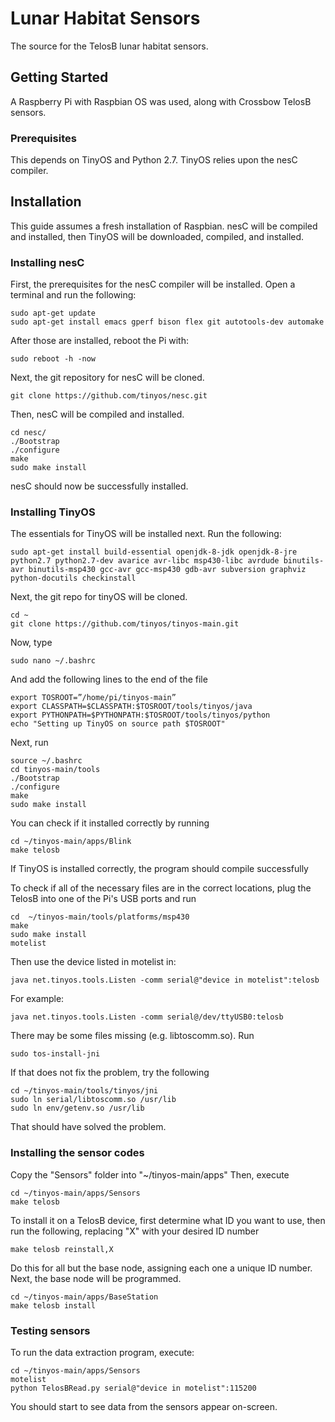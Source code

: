 # Lunar Habitat Sensors
  The source for the TelosB lunar habitat sensors.
  
## Getting Started
A Raspberry Pi with Raspbian OS was used, along with Crossbow TelosB sensors.

### Prerequisites
This depends on TinyOS and Python 2.7. TinyOS relies upon the nesC compiler.

## Installation
This guide assumes a fresh installation of Raspbian.
nesC will be compiled and installed, then TinyOS will be downloaded, compiled, and installed.

### Installing nesC
First, the prerequisites for the nesC compiler will be installed.
Open a terminal and run the following:

    sudo apt-get update
    sudo apt-get install emacs gperf bison flex git autotools-dev automake
After those are installed, reboot the Pi with:

    sudo reboot -h -now
Next, the git repository for nesC will be cloned.

    git clone https://github.com/tinyos/nesc.git
Then, nesC will be compiled and installed.

    cd nesc/
    ./Bootstrap
    ./configure
    make
    sudo make install
nesC should now be successfully installed.

### Installing TinyOS
The essentials for TinyOS will be installed next. Run the following:

    sudo apt-get install build-essential openjdk-8-jdk openjdk-8-jre python2.7 python2.7-dev avarice avr-libc msp430-libc avrdude binutils-avr binutils-msp430 gcc-avr gcc-msp430 gdb-avr subversion graphviz python-docutils checkinstall
Next, the git repo for tinyOS will be cloned.

    cd ~
    git clone https://github.com/tinyos/tinyos-main.git  
Now, type

    sudo nano ~/.bashrc
And add the following lines to the end of the file

    export TOSROOT=”/home/pi/tinyos-main”
    export CLASSPATH=$CLASSPATH:$TOSROOT/tools/tinyos/java
    export PYTHONPATH=$PYTHONPATH:$TOSROOT/tools/tinyos/python
    echo "Setting up TinyOS on source path $TOSROOT"
    
Next, run

    source ~/.bashrc
    cd tinyos-main/tools
    ./Bootstrap
    ./configure
    make
    sudo make install
    
You can check if it installed correctly by running

    cd ~/tinyos-main/apps/Blink
    make telosb
If TinyOS is installed correctly, the program should compile successfully

To check if all of the necessary files are in the correct locations, plug the TelosB into one of the Pi's USB ports and run

    cd  ~/tinyos-main/tools/platforms/msp430
    make
    sudo make install
    motelist
Then use the device listed in motelist in:

    java net.tinyos.tools.Listen -comm serial@"device in motelist":telosb
For example:

    java net.tinyos.tools.Listen -comm serial@/dev/ttyUSB0:telosb
    
There may be some files missing (e.g. libtoscomm.so). Run

    sudo tos-install-jni
If that does not fix the problem, try the following
    
    cd ~/tinyos-main/tools/tinyos/jni
    sudo ln serial/libtoscomm.so /usr/lib
    sudo ln env/getenv.so /usr/lib
That should have solved the problem.

### Installing the sensor codes
Copy the "Sensors" folder into "~/tinyos-main/apps" Then, execute

    cd ~/tinyos-main/apps/Sensors
    make telosb
To install it on a TelosB device, first determine what ID you want to use, then run the following, replacing "X" with your desired ID number

    make telosb reinstall,X
Do this for all but the base node, assigning each one a unique ID number. Next, the base node will be programmed.

    cd ~/tinyos-main/apps/BaseStation
    make telosb install

### Testing sensors
To run the data extraction program, execute:

    cd ~/tinyos-main/apps/Sensors
    motelist
    python TelosBRead.py serial@"device in motelist":115200
You should start to see data from the sensors appear on-screen.
